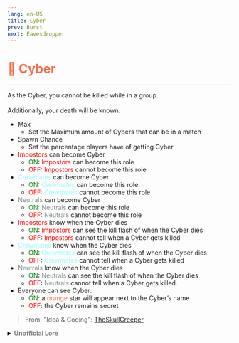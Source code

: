 ```yaml
---
lang: en-US
title: Cyber
prev: Burst
next: Eavesdropper
---
```


# <font color=#f46f4e>📸 <b>Cyber</b></font> <Badge text="Helpful" type="tip" vertical="middle"/>
---

As the Cyber, you cannot be killed while in a group.<br><br>
Additionally, your death will be known.
* Max
  * Set the Maximum amount of Cybers that can be in a match
* Spawn Chance
  * Set the percentage players have of getting Cyber
* <font color=red>Impostors</font> can become Cyber
  * <font color=green>ON</font>: <font color=red>Impostors</font> can become this role
  * <font color=red>OFF</font>: <font color=red>Impostors</font> cannot become this role
* <font color=#8cffff>Crewmates</font> can become Cyber
  * <font color=green>ON</font>: <font color=#8cffff>Crewmates</font> can become this role
  * <font color=red>OFF</font>: <font color=#8cffff>Crewmates</font> cannot become this role
* <font color=#7f8c8d>Neutrals</font> can become Cyber
  * <font color=green>ON</font>: <font color=#7f8c8d>Neutrals</font> can become this role
  * <font color=red>OFF</font>: <font color=#7f8c8d>Neutrals</font> cannot become this role
* <font color=red>Impostors</font> know when the Cyber dies
  * <font color=green>ON</font>: <font color=red>Impostors</font> can see the kill flash of when the Cyber dies
  * <font color=red>OFF</font>: <font color=red>Impostors</font> cannot tell when a Cyber gets killed
* <font color=#8cffff>Crewmates</font> know when the Cyber dies
  * <font color=green>ON</font>: <font color=#8cffff>Crewmates</font> can see the kill flash of when the Cyber dies
  * <font color=red>OFF</font>: <font color=#8cffff>Crewmates</font> cannot tell when a Cyber gets killed
* <font color=#7f8c8d>Neutrals</font> know when the Cyber dies
  * <font color=green>ON</font>: <font color=#7f8c8d>Neutrals</font> can see the kill flash of when the Cyber dies
  * <font color=red>OFF</font>: <font color=#7f8c8d>Neutrals</font> cannot tell when a Cyber gets killed.
* Everyone can see Cyber: 
  * <font color=green>ON</font>: a <font color=#f46f4e>orange</font> star will appear next to the Cyber’s name
  * <font color=red>OFF</font>: the Cyber remains secret

> From: "Idea & Coding": [TheSkullCreeper](https://github.com/Loonie-Toons/)

<details>
<summary><b><font color=gray>Unofficial Lore</font></b></summary>

Placeholder: This role is a ROLE OH EM GOSH
> Submitted by: Member
</details>